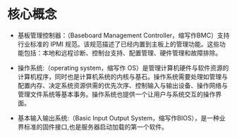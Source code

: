 # 核心概念
- 基板管理控制器：（Baseboard Management Controller，缩写作BMC）支持行业标准的 IPMI 规范。该规范描述了已经内置到主板上的管理功能。这些功能包括：本地和远程诊断、控制台支持、配置管理、硬件管理和故障排除。 
- 操作系统:（operating system，缩写作 OS）是管理计算机硬件与软件资源的计算机程序，同时也是计算机系统的内核与基石。操作系统需要处理如管理与配置内存、决定系统资源供需的优先次序、控制输入与输出设备、操作网络与管理文件系统等基本事务。操作系统也提供一个让用户与系统交互的操作界面。

- 基本输入输出系统:（Basic Input Output System，缩写作BIOS），是一种业界标准的固件接口,也是服务器启动加载的第一个软件。
